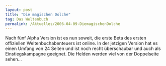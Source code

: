 ```yaml
---
layout: post
title: "Die magischen Dolche"
tag: Das Weltenbuch
permalink: /Aktuelles/2006-04-09-DiemagischenDolche
---
```


Nach fünf Alpha Version ist es nun soweit, die erste Beta des ersten offiziellen Weltenbuchabenteuers ist online. In der jetzigen Version hat es einen Umfang von 24 Seiten und ist noch recht überschaubar und auch als Einstiegskampagne geeignet. Die Helden werden viel von der Doppelseite sehen&hellip;
